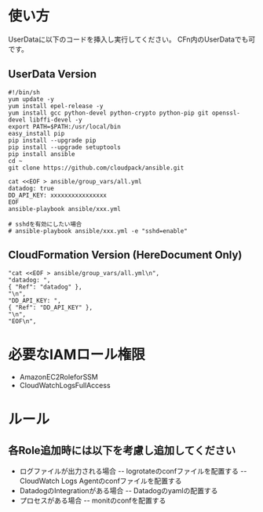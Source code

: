 # 使い方
UserDataに以下のコードを挿入し実行してください。
CFn内のUserDataでも可です。

## UserData Version
    #!/bin/sh
    yum update -y
    yum install epel-release -y
    yum install gcc python-devel python-crypto python-pip git openssl-devel libffi-devel -y
    export PATH=$PATH:/usr/local/bin
    easy_install pip
    pip install --upgrade pip
    pip install --upgrade setuptools
    pip install ansible
    cd ~
    git clone https://github.com/cloudpack/ansible.git

    cat <<EOF > ansible/group_vars/all.yml
    datadog: true
    DD_API_KEY: xxxxxxxxxxxxxxxx
    EOF
    ansible-playbook ansible/xxx.yml

    # sshdを有効にしたい場合
    # ansible-playbook ansible/xxx.yml -e "sshd=enable"

## CloudFormation Version (HereDocument Only)
    "cat <<EOF > ansible/group_vars/all.yml\n",
    "datadog: ",
    { "Ref": "datadog" },
    "\n",
    "DD_API_KEY: ",
    { "Ref": "DD_API_KEY" },
    "\n",
    "EOF\n",

# 必要なIAMロール権限
- AmazonEC2RoleforSSM
- CloudWatchLogsFullAccess

# ルール
## 各Role追加時には以下を考慮し追加してください
- ログファイルが出力される場合
-- logrotateのconfファイルを配置する
-- CloudWatch Logs Agentのconfファイルを配置する
- DatadogのIntegrationがある場合
-- Datadogのyamlの配置する
- プロセスがある場合
-- monitのconfを配置する
